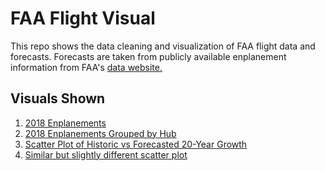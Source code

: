 # FAA Flight Visual
 This repo shows the data cleaning and visualization of FAA flight data and forecasts. Forecasts are taken from publicly available enplanement information from FAA's [data website.](https://taf.faa.gov)

## Visuals Shown

1. [2018 Enplanements](https://ericenglin.github.io/FAA-Flight-Visual/Visuals/Enplanements2018.html)
2. [2018 Enplanements Grouped by Hub](https://ericenglin.github.io/FAA-Flight-Visual/Visuals/Enplanements2018-Hub.html)
3. [Scatter Plot of Historic vs Forecasted 20-Year Growth](https://ericenglin.github.io/Visuals/FAA-Flight-Visual/HistoricvsForecasted-Hub.html)
4. [Similar but slightly different scatter plot](https://ericenglin.github.io/FAA-Flight-Visual/Visuals/scatter_GrowthByEnplanements.html)
